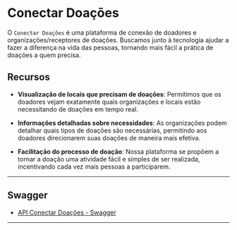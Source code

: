 # Conectar Doações

O `Conectar Doações` é uma plataforma de conexão de doadores e organizações/receptores de doações. Buscamos junto à
tecnologia ajudar a fazer a diferença na vida das pessoas, tornando mais fácil a prática de doações a quem precisa. 

## Recursos

- **Visualização de locais que precisam de doações**: Permitimos que os doadores vejam exatamente quais organizações e locais estão necessitando de doações em tempo real.

- **Informações detalhadas sobre necessidades**: As organizações podem detalhar quais tipos de doações são necessárias, permitindo aos doadores direcionarem suas doações de maneira mais efetiva.

- **Facilitação do processo de doação**: Nossa plataforma se propõem a tornar a doação uma atividade fácil e simples de ser realizada, incentivando cada vez mais pessoas a participarem.

---

## Swagger
- [API Conectar Doações - Swagger](http://localhost:8080/swagger-ui/index.html)

---